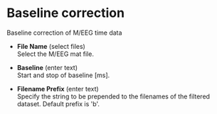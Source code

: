 # Baseline correction  
Baseline correction of M/EEG time data  

* **File Name** (select files)  
Select the M/EEG mat file.  

* **Baseline** (enter text)  
Start and stop of baseline [ms].  

* **Filename Prefix** (enter text)  
Specify the string to be prepended to the filenames of the filtered dataset. Default prefix is 'b'.  
